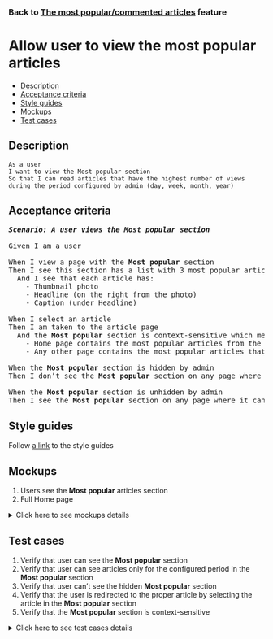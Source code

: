 ### Back to [The most popular/commented articles](../../README.md) feature

# Allow user to view the most popular articles

- [Description](#description)
- [Acceptance criteria](#acceptance-criteria)
- [Style guides](#style-guides)
- [Mockups](#mockups)
- [Test cases](#test-cases)

## Description

    As a user
    I want to view the Most popular section 
    So that I can read articles that have the highest number of views during the period configured by admin (day, week, month, year)

## Acceptance criteria

<pre>
<b><i>Scenario: A user views the Most popular section</i></b>

Given I am a user

When I view a page with the <b>Most popular</b> section
Then I see this section has a list with 3 most popular articles (most popular based on page views in the configured period)
  And I see that each article has:
    - Thumbnail photo
    - Headline (on the right from the photo)
    - Caption (under Headline)

When I select an article
Then I am taken to the article page
  And the <b>Most popular</b> section is context-sensitive which means:
    - Home page contains the most popular articles from the whole articles list
    - Any other page contains the most popular articles that belong to a category, subcategory, or team of the current page

When the <b>Most popular</b> section is hidden by admin
Then I don’t see the <b>Most popular</b> section on any page where it can be present

When the <b>Most popular</b> section is unhidden by admin
Then I see the <b>Most popular</b> section on any page where it can be present
</pre>

## Style guides

Follow [a link](https://www.figma.com/proto/0zkkf5WC77OSpvyD6YXpFE/Style-guides?page-id=0%3A1&node-id=19%3A5368&viewport=266%2C48%2C0.54&scaling=min-zoom&starting-point-node-id=19%3A5368) to the style guides

## Mockups

1. Users see the <b>Most popular</b> articles section
2. Full Home page

<details>
  <summary>Click here to see mockups details</summary>

**1. Users see the Most popular articles section:**

![Users see the Most popular articles section](/sports_hub_portal/mobile_application_features/most_popular_and_commented/images/application_most_popular_section.png)

**2. Full Home page:**

![Full Home page](/sports_hub_portal/mobile_application_features/most_popular_and_commented/images/home_page.png)

</details>

## Test cases

1. Verify that user can see the <b>Most popular</b> section
2. Verify that user can see articles only for the configured period in the <b>Most popular</b> section
3. Verify that user can’t see the hidden <b>Most popular</b> section
4. Verify that the user is redirected to the proper article by selecting the article in the <b>Most popular</b> section
5. Verify that the <b>Most popular</b> section is context-sensitive

<details>
  <summary>Click here to see test cases details</summary>

### **#1. Verify that user can see the Most popular section**

|Preconditions|Steps|Expected result
--------------|-----|----------
|- Admin shows the <b>Most popular</b> section</br>- Go to any page > <b>Most popular</b> section|1) On any page, examine the <b>Most popular</b> section|1) The <b>Most popular</b> section is shown and contains three most visited articles during the configured period|

### **#2. Verify that user can see articles only for the configured period in the Most popular section**

|Preconditions|Steps|Expected result
--------------|-----|----------
|- Admin configured <b>Day</b> period</br>- Go to any page > <b>Most popular</b> section|1) On any page, examine the <b>Most popular</b> section|1) The <b>Most popular</b> section is shown and contains three most visited articles on the last day|

### **#3. Verify that user can’t see the hidden Most popular section**

|Preconditions|Steps|Expected result
--------------|-----|----------
|- Admin hides the <b>Most popular</b> section</br>- Go to any page where the <b>Most popular</b> section should be present|1) On any page, examine the <b>Most popular</b> section|1) The <b>Most popular</b> section is not shown|

### **#4. Verify that the user is redirected to the proper article by selecting the article in the Most popular section**

|Preconditions|Steps|Expected result
--------------|-----|----------
|- Go to any page > <b>Most popular</b> section|1) Select any article|1) The user is redirected to the article page|

### **#5. Verify that the Most popular section is context-sensitive**

|Preconditions|Steps|Expected result
--------------|-----|----------
||1) Go through all pages within the <b>Most popular</b> section</br>2) Examine the <b>Most popular</b> section|2) Articles in the <b>Most popular</b> section change according to the visited page|

</details>
